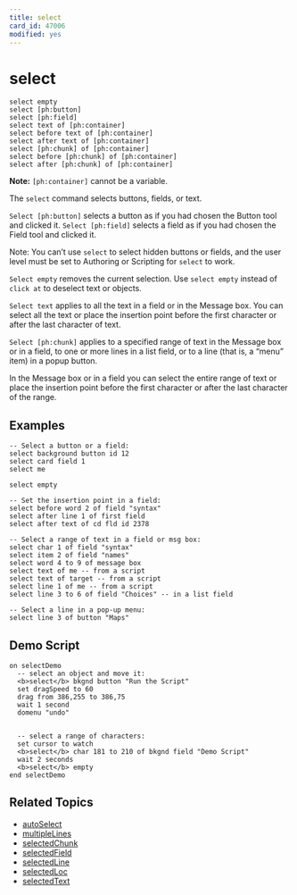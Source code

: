 ```yaml
---
title: select
card_id: 47006
modified: yes
---
```


# select

```
select empty
select [ph:button]
select [ph:field]
select text of [ph:container]
select before text of [ph:container]
select after text of [ph:container]
select [ph:chunk] of [ph:container]
select before [ph:chunk] of [ph:container]
select after [ph:chunk] of [ph:container]
```

<b>Note:</b> `[ph:container]` cannot be a variable.

The `select` command selects buttons, fields, or text.

`Select [ph:button]` selects a button as if you had chosen the Button tool and clicked it. `Select [ph:field]` selects a field as if you had chosen the Field tool and clicked it.

Note: You can’t use `select` to select hidden buttons or fields, and the user level must be set to Authoring or Scripting for `select` to work.

`Select empty` removes the current selection.  Use `select empty` instead of `click at` to deselect text or objects.

`Select text` applies to all the text in a field or in the Message box. You can select all the text or place the insertion point before the first character or after the last character of text.

`Select [ph:chunk]` applies to a specified range of text in the Message box or in a field, to one or more lines in a list field, or to a line (that is, a “menu” item) in a popup button.

In the Message box or in a field you can select the entire range of text or place the insertion point before the first character or after the last character of the range.

## Examples

```
-- Select a button or a field:
select background button id 12
select card field 1
select me

select empty

-- Set the insertion point in a field:
select before word 2 of field "syntax"
select after line 1 of first field
select after text of cd fld id 2378

-- Select a range of text in a field or msg box:
select char 1 of field "syntax"
select item 2 of field "names"
select word 4 to 9 of message box
select text of me -- from a script
select text of target -- from a script
select line 1 of me -- from a script
select line 3 to 6 of field "Choices" -- in a list field

-- Select a line in a pop-up menu:
select line 3 of button "Maps"
```

## Demo Script

```
on selectDemo
  -- select an object and move it:
  <b>select</b> bkgnd button "Run the Script"
  set dragSpeed to 60
  drag from 386,255 to 386,75
  wait 1 second
  domenu "undo"


  -- select a range of characters:
  set cursor to watch
  <b>select</b> char 181 to 210 of bkgnd field "Demo Script"
  wait 2 seconds
  <b>select</b> empty
end selectDemo
```

## Related Topics

* [autoSelect](/HyperTalkReference/properties/autoSelect)
* [multipleLines](/HyperTalkReference/properties/multipleLines)
* [selectedChunk](/HyperTalkReference/functions/selectedChunk)
* [selectedField](/HyperTalkReference/functions/selectedField)
* [selectedLine](/HyperTalkReference/functions/selectedLine)
* [selectedLoc](/HyperTalkReference/functions/selectedLoc)
* [selectedText](/HyperTalkReference/functions/selectedText)
